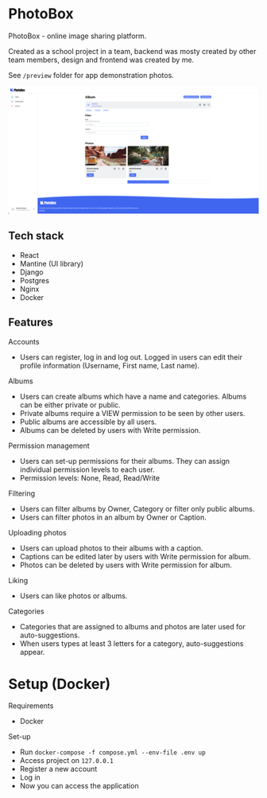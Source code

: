 # PhotoBox

PhotoBox - online image sharing platform.

Created as a school project in a team, backend was mosty created by other team members, design and frontend was created by me.

See `/preview` folder for app demonstration photos.

[![Watch demo video](./preview/album-with-photos.png)](./preview/demo.mov)

## Tech stack

- React
- Mantine (UI library)
- Django
- Postgres
- Nginx
- Docker

## Features

Accounts

- Users can register, log in and log out. Logged in users can edit their profile information (Username, First name, Last name).

Albums

- Users can create albums which have a name and categories. Albums can be either private or public.
- Private albums require a VIEW permission to be seen by other users.
- Public albums are accessible by all users.
- Albums can be deleted by users with Write permission.

Permission management

- Users can set-up permissions for their albums. They can assign individual permission levels to each user.
- Permission levels: None, Read, Read/Write

Filtering

- Users can filter albums by Owner, Category or filter only public albums.
- Users can filter photos in an album by Owner or Caption.

Uploading photos

- Users can upload photos to their albums with a caption.
- Captions can be edited later by users with Write permission for album.
- Photos can be deleted by users with Write permission for album.

Liking

- Users can like photos or albums.

Categories

- Categories that are assigned to albums and photos are later used for auto-suggestions.
- When users types at least 3 letters for a category, auto-suggestions appear.

# Setup (Docker)

Requirements

- Docker

Set-up

- Run `docker-compose -f compose.yml --env-file .env up`
- Access project on `127.0.0.1`
- Register a new account
- Log in
- Now you can access the application
